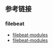 










## 参考链接

### filebeat
* [filebeat-modules](https://www.elastic.co/guide/en/beats/filebeat/current/specify-variable-settings.html)
* [filebeat-modules](https://www.elastic.co/guide/en/beats/filebeat/current/configuration-filebeat-modules.html)

